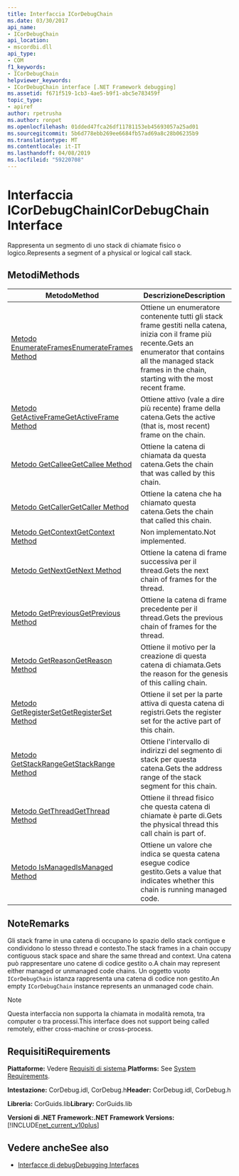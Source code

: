 ```yaml
---
title: Interfaccia ICorDebugChain
ms.date: 03/30/2017
api_name:
- ICorDebugChain
api_location:
- mscordbi.dll
api_type:
- COM
f1_keywords:
- ICorDebugChain
helpviewer_keywords:
- ICorDebugChain interface [.NET Framework debugging]
ms.assetid: f671f519-1cb3-4ae5-b9f1-abc5e783459f
topic_type:
- apiref
author: rpetrusha
ms.author: ronpet
ms.openlocfilehash: 01dded47fca26df11781153eb45693057a25ad01
ms.sourcegitcommit: 5b6d778ebb269ee6684fb57ad69a8c28b06235b9
ms.translationtype: MT
ms.contentlocale: it-IT
ms.lasthandoff: 04/08/2019
ms.locfileid: "59220708"
---
```

# <a name="icordebugchain-interface"></a><span data-ttu-id="cdfde-102">Interfaccia ICorDebugChain</span><span class="sxs-lookup"><span data-stu-id="cdfde-102">ICorDebugChain Interface</span></span>

<span data-ttu-id="cdfde-103">Rappresenta un segmento di uno stack di chiamate fisico o logico.</span><span class="sxs-lookup"><span data-stu-id="cdfde-103">Represents a segment of a physical or logical call stack.</span></span>  
  
## <a name="methods"></a><span data-ttu-id="cdfde-104">Metodi</span><span class="sxs-lookup"><span data-stu-id="cdfde-104">Methods</span></span>  
  
|<span data-ttu-id="cdfde-105">Metodo</span><span class="sxs-lookup"><span data-stu-id="cdfde-105">Method</span></span>|<span data-ttu-id="cdfde-106">Descrizione</span><span class="sxs-lookup"><span data-stu-id="cdfde-106">Description</span></span>|  
|------------|-----------------|  
|[<span data-ttu-id="cdfde-107">Metodo EnumerateFrames</span><span class="sxs-lookup"><span data-stu-id="cdfde-107">EnumerateFrames Method</span></span>](../../../../docs/framework/unmanaged-api/debugging/icordebugchain-enumerateframes-method.md)|<span data-ttu-id="cdfde-108">Ottiene un enumeratore contenente tutti gli stack frame gestiti nella catena, inizia con il frame più recente.</span><span class="sxs-lookup"><span data-stu-id="cdfde-108">Gets an enumerator that contains all the managed stack frames in the chain, starting with the most recent frame.</span></span>|  
|[<span data-ttu-id="cdfde-109">Metodo GetActiveFrame</span><span class="sxs-lookup"><span data-stu-id="cdfde-109">GetActiveFrame Method</span></span>](../../../../docs/framework/unmanaged-api/debugging/icordebugchain-getactiveframe-method.md)|<span data-ttu-id="cdfde-110">Ottiene attivo (vale a dire più recente) frame della catena.</span><span class="sxs-lookup"><span data-stu-id="cdfde-110">Gets the active (that is, most recent) frame on the chain.</span></span>|  
|[<span data-ttu-id="cdfde-111">Metodo GetCallee</span><span class="sxs-lookup"><span data-stu-id="cdfde-111">GetCallee Method</span></span>](../../../../docs/framework/unmanaged-api/debugging/icordebugchain-getcallee-method.md)|<span data-ttu-id="cdfde-112">Ottiene la catena di chiamata da questa catena.</span><span class="sxs-lookup"><span data-stu-id="cdfde-112">Gets the chain that was called by this chain.</span></span>|  
|[<span data-ttu-id="cdfde-113">Metodo GetCaller</span><span class="sxs-lookup"><span data-stu-id="cdfde-113">GetCaller Method</span></span>](../../../../docs/framework/unmanaged-api/debugging/icordebugchain-getcaller-method.md)|<span data-ttu-id="cdfde-114">Ottiene la catena che ha chiamato questa catena.</span><span class="sxs-lookup"><span data-stu-id="cdfde-114">Gets the chain that called this chain.</span></span>|  
|[<span data-ttu-id="cdfde-115">Metodo GetContext</span><span class="sxs-lookup"><span data-stu-id="cdfde-115">GetContext Method</span></span>](../../../../docs/framework/unmanaged-api/debugging/icordebugchain-getcontext-method.md)|<span data-ttu-id="cdfde-116">Non implementato.</span><span class="sxs-lookup"><span data-stu-id="cdfde-116">Not implemented.</span></span>|  
|[<span data-ttu-id="cdfde-117">Metodo GetNext</span><span class="sxs-lookup"><span data-stu-id="cdfde-117">GetNext Method</span></span>](../../../../docs/framework/unmanaged-api/debugging/icordebugchain-getnext-method.md)|<span data-ttu-id="cdfde-118">Ottiene la catena di frame successiva per il thread.</span><span class="sxs-lookup"><span data-stu-id="cdfde-118">Gets the next chain of frames for the thread.</span></span>|  
|[<span data-ttu-id="cdfde-119">Metodo GetPrevious</span><span class="sxs-lookup"><span data-stu-id="cdfde-119">GetPrevious Method</span></span>](../../../../docs/framework/unmanaged-api/debugging/icordebugchain-getprevious-method.md)|<span data-ttu-id="cdfde-120">Ottiene la catena di frame precedente per il thread.</span><span class="sxs-lookup"><span data-stu-id="cdfde-120">Gets the previous chain of frames for the thread.</span></span>|  
|[<span data-ttu-id="cdfde-121">Metodo GetReason</span><span class="sxs-lookup"><span data-stu-id="cdfde-121">GetReason Method</span></span>](../../../../docs/framework/unmanaged-api/debugging/icordebugchain-getreason-method.md)|<span data-ttu-id="cdfde-122">Ottiene il motivo per la creazione di questa catena di chiamata.</span><span class="sxs-lookup"><span data-stu-id="cdfde-122">Gets the reason for the genesis of this calling chain.</span></span>|  
|[<span data-ttu-id="cdfde-123">Metodo GetRegisterSet</span><span class="sxs-lookup"><span data-stu-id="cdfde-123">GetRegisterSet Method</span></span>](../../../../docs/framework/unmanaged-api/debugging/icordebugchain-getregisterset-method.md)|<span data-ttu-id="cdfde-124">Ottiene il set per la parte attiva di questa catena di registri.</span><span class="sxs-lookup"><span data-stu-id="cdfde-124">Gets the register set for the active part of this chain.</span></span>|  
|[<span data-ttu-id="cdfde-125">Metodo GetStackRange</span><span class="sxs-lookup"><span data-stu-id="cdfde-125">GetStackRange Method</span></span>](../../../../docs/framework/unmanaged-api/debugging/icordebugchain-getstackrange-method.md)|<span data-ttu-id="cdfde-126">Ottiene l'intervallo di indirizzi del segmento di stack per questa catena.</span><span class="sxs-lookup"><span data-stu-id="cdfde-126">Gets the address range of the stack segment for this chain.</span></span>|  
|[<span data-ttu-id="cdfde-127">Metodo GetThread</span><span class="sxs-lookup"><span data-stu-id="cdfde-127">GetThread Method</span></span>](../../../../docs/framework/unmanaged-api/debugging/icordebugchain-getthread-method.md)|<span data-ttu-id="cdfde-128">Ottiene il thread fisico che questa catena di chiamate è parte di.</span><span class="sxs-lookup"><span data-stu-id="cdfde-128">Gets the physical thread this call chain is part of.</span></span>|  
|[<span data-ttu-id="cdfde-129">Metodo IsManaged</span><span class="sxs-lookup"><span data-stu-id="cdfde-129">IsManaged Method</span></span>](../../../../docs/framework/unmanaged-api/debugging/icordebugchain-ismanaged-method.md)|<span data-ttu-id="cdfde-130">Ottiene un valore che indica se questa catena esegue codice gestito.</span><span class="sxs-lookup"><span data-stu-id="cdfde-130">Gets a value that indicates whether this chain is running managed code.</span></span>|  
  
## <a name="remarks"></a><span data-ttu-id="cdfde-131">Note</span><span class="sxs-lookup"><span data-stu-id="cdfde-131">Remarks</span></span>  
 <span data-ttu-id="cdfde-132">Gli stack frame in una catena di occupano lo spazio dello stack contigue e condividono lo stesso thread e contesto.</span><span class="sxs-lookup"><span data-stu-id="cdfde-132">The stack frames in a chain occupy contiguous stack space and share the same thread and context.</span></span> <span data-ttu-id="cdfde-133">Una catena può rappresentare uno catene di codice gestito o.</span><span class="sxs-lookup"><span data-stu-id="cdfde-133">A chain may represent either managed or unmanaged code chains.</span></span> <span data-ttu-id="cdfde-134">Un oggetto vuoto `ICorDebugChain` istanza rappresenta una catena di codice non gestito.</span><span class="sxs-lookup"><span data-stu-id="cdfde-134">An empty `ICorDebugChain` instance represents an unmanaged code chain.</span></span>  
  
> [!NOTE]
>  <span data-ttu-id="cdfde-135">Questa interfaccia non supporta la chiamata in modalità remota, tra computer o tra processi.</span><span class="sxs-lookup"><span data-stu-id="cdfde-135">This interface does not support being called remotely, either cross-machine or cross-process.</span></span>  
  
## <a name="requirements"></a><span data-ttu-id="cdfde-136">Requisiti</span><span class="sxs-lookup"><span data-stu-id="cdfde-136">Requirements</span></span>  
 <span data-ttu-id="cdfde-137">**Piattaforme:** Vedere [Requisiti di sistema](../../../../docs/framework/get-started/system-requirements.md).</span><span class="sxs-lookup"><span data-stu-id="cdfde-137">**Platforms:** See [System Requirements](../../../../docs/framework/get-started/system-requirements.md).</span></span>  
  
 <span data-ttu-id="cdfde-138">**Intestazione:** CorDebug.idl, CorDebug.h</span><span class="sxs-lookup"><span data-stu-id="cdfde-138">**Header:** CorDebug.idl, CorDebug.h</span></span>  
  
 <span data-ttu-id="cdfde-139">**Libreria:** CorGuids.lib</span><span class="sxs-lookup"><span data-stu-id="cdfde-139">**Library:** CorGuids.lib</span></span>  
  
 **<span data-ttu-id="cdfde-140">Versioni di .NET Framework:</span><span class="sxs-lookup"><span data-stu-id="cdfde-140">.NET Framework Versions:</span></span>** [!INCLUDE[net_current_v10plus](../../../../includes/net-current-v10plus-md.md)]  
  
## <a name="see-also"></a><span data-ttu-id="cdfde-141">Vedere anche</span><span class="sxs-lookup"><span data-stu-id="cdfde-141">See also</span></span>

- [<span data-ttu-id="cdfde-142">Interfacce di debug</span><span class="sxs-lookup"><span data-stu-id="cdfde-142">Debugging Interfaces</span></span>](../../../../docs/framework/unmanaged-api/debugging/debugging-interfaces.md)
